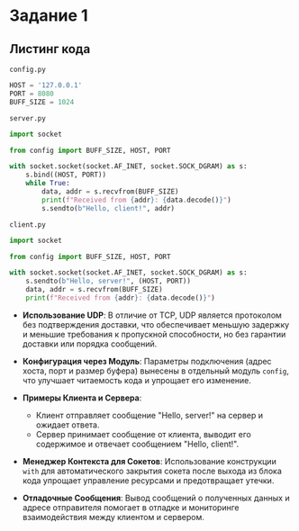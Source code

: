 # Задание 1

## Листинг кода

`config.py`

```python
HOST = '127.0.0.1'
PORT = 8080
BUFF_SIZE = 1024
```

`server.py`

```python
import socket

from config import BUFF_SIZE, HOST, PORT

with socket.socket(socket.AF_INET, socket.SOCK_DGRAM) as s:
    s.bind((HOST, PORT))
    while True:
        data, addr = s.recvfrom(BUFF_SIZE)
        print(f"Received from {addr}: {data.decode()}")
        s.sendto(b"Hello, client!", addr)
```

`client.py`

```python
import socket

from config import BUFF_SIZE, HOST, PORT

with socket.socket(socket.AF_INET, socket.SOCK_DGRAM) as s:
    s.sendto(b"Hello, server!", (HOST, PORT))
    data, addr = s.recvfrom(BUFF_SIZE)
    print(f"Received from {addr}: {data.decode()}")
```

- **Использование UDP**: В отличие от TCP, UDP является протоколом без подтверждения доставки, что обеспечивает меньшую
  задержку и меньшие требования к пропускной способности, но без гарантии доставки или порядка сообщений.

- **Конфигурация через Модуль**: Параметры подключения (адрес хоста, порт и размер буфера) вынесены в отдельный
  модуль `config`, что улучшает читаемость кода и упрощает его изменение.

- **Примеры Клиента и Сервера**:
    - Клиент отправляет сообщение "Hello, server!" на сервер и ожидает ответа.
    - Сервер принимает сообщение от клиента, выводит его содержимое и отвечает сообщением "Hello, client!".

- **Менеджер Контекста для Сокетов**: Использование конструкции `with` для автоматического закрытия сокета после выхода
  из блока кода упрощает управление ресурсами и предотвращает утечки.

- **Отладочные Сообщения**: Вывод сообщений о полученных данных и адресе отправителя помогает в отладке и мониторинге
  взаимодействия между клиентом и сервером.